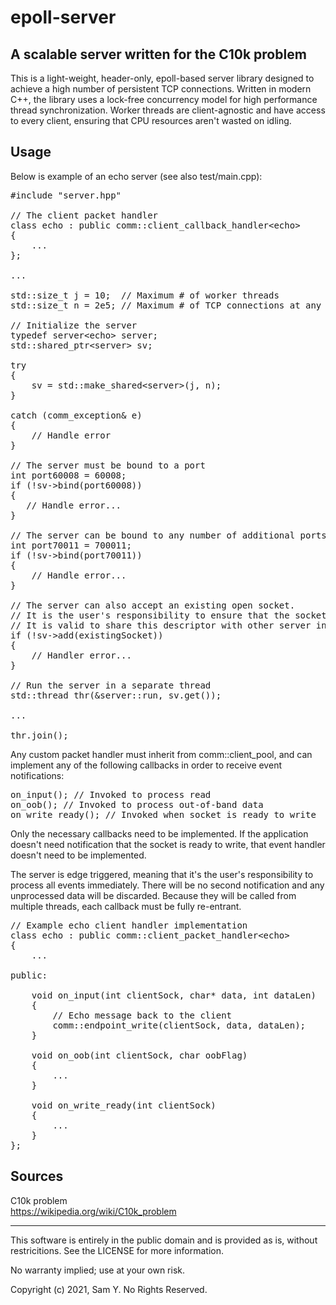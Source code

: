 # epoll-server
A scalable server written for the C10k problem
--------------------------------------------------------------------------------

This is a light-weight, header-only, epoll-based server library designed to achieve a high number of persistent TCP connections. Written in modern C++, the library uses a lock-free concurrency model for high performance thread synchronization. Worker threads are client-agnostic and have access to every client, ensuring that CPU resources aren't wasted on idling.


Usage
--------------------------------------------------------------------------------
Below is example of an echo server (see also test/main.cpp):

<pre>
#include "server.hpp"

// The client packet handler
class echo : public comm::client_callback_handler&lt;echo&gt;
{
    ...
};

...

std::size_t j = 10;  // Maximum # of worker threads
std::size_t n = 2e5; // Maximum # of TCP connections at any one time. Any connection attempts past this threshold will be dropped.

// Initialize the server
typedef server&lt;echo&gt; server;
std::shared_ptr&lt;server&gt; sv;

try
{
    sv = std::make_shared&lt;server&gt;(j, n);
}

catch (comm_exception& e) 
{
    // Handle error
}

// The server must be bound to a port
int port60008 = 60008;
if (!sv->bind(port60008)) 
{
   // Handle error...
}

// The server can be bound to any number of additional ports
int port70011 = 700011;
if (!sv->bind(port70011))
{
    // Handle error...
}

// The server can also accept an existing open socket. 
// It is the user's responsibility to ensure that the socket is valid, bound to port, listening, and set to non-blocking (see O_NONBLOCK in the fcntl man page).
// It is valid to share this descriptor with other server instances.
if (!sv->add(existingSocket))
{
    // Handler error...
}

// Run the server in a separate thread
std::thread thr(&server::run, sv.get());

...

thr.join();
</pre>

Any custom packet handler must inherit from comm::client_pool, and can implement any of the following callbacks in order to receive event notifications:

<pre>
on_input(); // Invoked to process read
on_oob(); // Invoked to process out-of-band data
on_write_ready(); // Invoked when socket is ready to write
</pre>

Only the necessary callbacks need to be implemented. If the application doesn't need notification that the socket is ready to write, that event handler doesn't need to be implemented.

The server is edge triggered, meaning that it's the user's responsibility to process all events immediately. There will be no second notification and any unprocessed data will be discarded. Because they will be called from multiple threads, each callback must be fully re-entrant.

<pre>
// Example echo client handler implementation
class echo : public comm::client_packet_handler&lt;echo&gt;
{
    ...

public:

    void on_input(int clientSock, char* data, int dataLen) 
    {
        // Echo message back to the client
        comm::endpoint_write(clientSock, data, dataLen);
    }

    void on_oob(int clientSock, char oobFlag) 
    {
        ...
    }

    void on_write_ready(int clientSock) 
    {
        ...
    }
};
</pre>


Sources
--------------------------------------------------------------------------------
C10k problem\
<https://wikipedia.org/wiki/C10k_problem>


--------------------------------------------------------------------------------
This software is entirely in the public domain and is provided as is, without restricitions. See the LICENSE for more information.

No warranty implied; use at your own risk.

Copyright (c) 2021, Sam Y.
No Rights Reserved.
